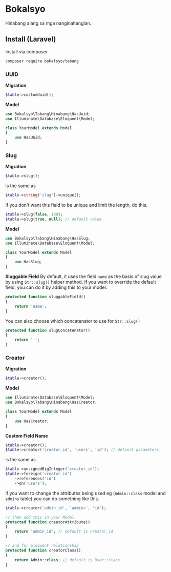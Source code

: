 # Bokalsyo
Hinabang alang sa mga nanginahanglan.


## Install (Laravel)
Install via composer
```bash
composer require bokalsyo/tabang
```

### UUID
**Migration**
```php
$table->customUuid();
```

**Model**
```php
use Bokalsyo\Tabang\Hinabang\HasUuid;
use Illuminate\Database\Eloquent\Model;

class YourModel extends Model
{
    use HasUuid;
}
```

### Slug
**Migration**
```php
$table->slug();
```
is the same as
```php
$table->string('slug')->unique();
```

If you don't want this field to be unique and limit the length, do this.
```php
$table->slug(false, 100);
$table->slug(true, null); // default value
```

**Model**
```php
use Bokalsyo\Tabang\Hinabang\HasSlug;
use Illuminate\Database\Eloquent\Model;

class YourModel extends Model
{
    use HasSlug;
}
```

**Sluggable Field**
By default, it uses the field `name` as the basis of slug value by using `Str::slug()` helper method. If you want to override the default field, you can do it by adding this to your model.
```php
protected function sluggableField()
{
    return 'name';
}
```

You can also choose which concatenator to use for `Str::slug()`
```php
protected function slugConcatenator()
{
    return '-';
}
```

### Creator
**Migration**
```php
$table->creator();
```

**Model**
```php
use Illuminate\Database\Eloquent\Model;
use Bokalsyo\Tabang\Hinabang\HasCreator;

class YourModel extends Model
{
    use HasCreator;
}
```

**Custom Field Name**
```php
$table->creator();
$table->creator('creator_id', 'users', 'id'); // default parameters
```
is the same as
```php
$table->unsignedBigInteger('creator_id');
$table->foreign('creator_id')
    ->references('id')
    ->on('users');
```

If you want to change the attributes being used eg (`Admin::class` model and `admins` table) you can do something like this.
```php
$table->creator('admin_id', 'admins', 'id');

// then add this in your Model
protected function creatorAttribute()
{
    return 'admin_id'; // default is creator_id
}

// and for eloquent relationship
protected function creatorClass()
{
    return Admin::class; // default is User::class
}
```